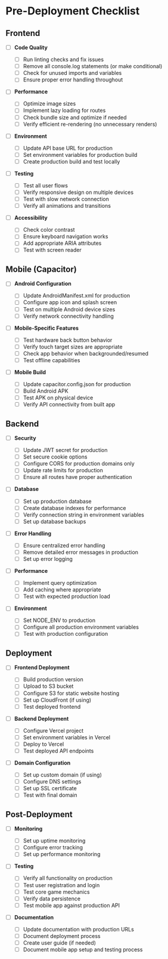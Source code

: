 # Pre-Deployment Checklist

## Frontend

- [ ] **Code Quality**

  - [ ] Run linting checks and fix issues
  - [ ] Remove all console.log statements (or make conditional)
  - [ ] Check for unused imports and variables
  - [ ] Ensure proper error handling throughout

- [ ] **Performance**

  - [ ] Optimize image sizes
  - [ ] Implement lazy loading for routes
  - [ ] Check bundle size and optimize if needed
  - [ ] Verify efficient re-rendering (no unnecessary renders)

- [ ] **Environment**

  - [ ] Update API base URL for production
  - [ ] Set environment variables for production build
  - [ ] Create production build and test locally

- [ ] **Testing**

  - [ ] Test all user flows
  - [ ] Verify responsive design on multiple devices
  - [ ] Test with slow network connection
  - [ ] Verify all animations and transitions

- [ ] **Accessibility**
  - [ ] Check color contrast
  - [ ] Ensure keyboard navigation works
  - [ ] Add appropriate ARIA attributes
  - [ ] Test with screen reader

## Mobile (Capacitor)

- [ ] **Android Configuration**

  - [ ] Update AndroidManifest.xml for production
  - [ ] Configure app icon and splash screen
  - [ ] Test on multiple Android device sizes
  - [ ] Verify network connectivity handling

- [ ] **Mobile-Specific Features**

  - [ ] Test hardware back button behavior
  - [ ] Verify touch target sizes are appropriate
  - [ ] Check app behavior when backgrounded/resumed
  - [ ] Test offline capabilities

- [ ] **Mobile Build**
  - [ ] Update capacitor.config.json for production
  - [ ] Build Android APK
  - [ ] Test APK on physical device
  - [ ] Verify API connectivity from built app

## Backend

- [ ] **Security**

  - [ ] Update JWT secret for production
  - [ ] Set secure cookie options
  - [ ] Configure CORS for production domains only
  - [ ] Update rate limits for production
  - [ ] Ensure all routes have proper authentication

- [ ] **Database**

  - [ ] Set up production database
  - [ ] Create database indexes for performance
  - [ ] Verify connection string in environment variables
  - [ ] Set up database backups

- [ ] **Error Handling**

  - [ ] Ensure centralized error handling
  - [ ] Remove detailed error messages in production
  - [ ] Set up error logging

- [ ] **Performance**

  - [ ] Implement query optimization
  - [ ] Add caching where appropriate
  - [ ] Test with expected production load

- [ ] **Environment**
  - [ ] Set NODE_ENV to production
  - [ ] Configure all production environment variables
  - [ ] Test with production configuration

## Deployment

- [ ] **Frontend Deployment**

  - [ ] Build production version
  - [ ] Upload to S3 bucket
  - [ ] Configure S3 for static website hosting
  - [ ] Set up CloudFront (if using)
  - [ ] Test deployed frontend

- [ ] **Backend Deployment**

  - [ ] Configure Vercel project
  - [ ] Set environment variables in Vercel
  - [ ] Deploy to Vercel
  - [ ] Test deployed API endpoints

- [ ] **Domain Configuration**
  - [ ] Set up custom domain (if using)
  - [ ] Configure DNS settings
  - [ ] Set up SSL certificate
  - [ ] Test with final domain

## Post-Deployment

- [ ] **Monitoring**

  - [ ] Set up uptime monitoring
  - [ ] Configure error tracking
  - [ ] Set up performance monitoring

- [ ] **Testing**

  - [ ] Verify all functionality on production
  - [ ] Test user registration and login
  - [ ] Test core game mechanics
  - [ ] Verify data persistence
  - [ ] Test mobile app against production API

- [ ] **Documentation**
  - [ ] Update documentation with production URLs
  - [ ] Document deployment process
  - [ ] Create user guide (if needed)
  - [ ] Document mobile app setup and testing process
